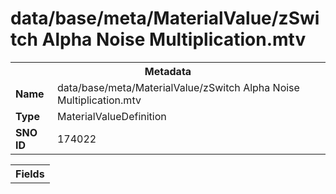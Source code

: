 <h1>data/base/meta/MaterialValue/zSwitch Alpha Noise Multiplication.mtv</h1><table><tr><th colspan="100%">Metadata</th></tr><tr><td><b>Name</b></td><td>data/base/meta/MaterialValue/zSwitch Alpha Noise Multiplication.mtv</td></tr><tr><td><b>Type</b></td><td>MaterialValueDefinition</td></tr><tr><td><b>SNO ID</b></td><td>174022</td></tr></table>

<table><tr><th colspan="100%">Fields</th></tr></table>

